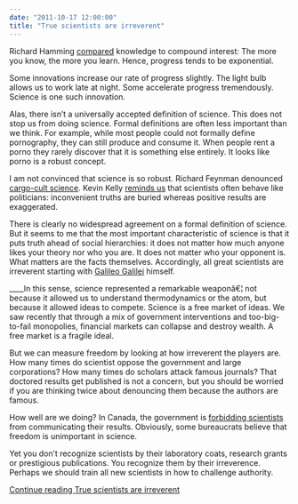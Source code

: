 ```yaml
---
date: "2011-10-17 12:00:00"
title: "True scientists are irreverent"
---
```




Richard Hamming <a href="http://www.cs.virginia.edu/%7Erobins/YouAndYourResearch.html" target="_blank">compared</a> knowledge to compound interest: The more you know, the more you learn. Hence, progress tends to be exponential.

Some innovations increase our rate of progress slightly. The light bulb allows us to work late at night. Some accelerate progress tremendously. Science is one such innovation.

Alas, there isn&rsquo;t a universally accepted definition of science. This does not stop us from doing science. Formal definitions are often less important than we think. For example, while most people could not formally define pornography, they can still produce and consume it. When people rent a porno they rarely discover that it is something else entirely. It looks like porno is a robust concept.

I am not convinced that science is so robust. Richard Feynman denounced <a href="https://en.wikipedia.org/wiki/Cargo_cult_science" target="_blank">cargo-cult science</a>. Kevin Kelly <a href="http://kk.org/thetechnium/" target="_blank">reminds us</a> that scientists often behave like politicians: inconvenient truths are buried whereas positive results are exaggerated.

There is clearly no widespread agreement on a formal definition of science. But it seems to me that the most important characteristic of science is that it puts truth ahead of social hierarchies: it does not matter how much anyone likes your theory nor who you are. It does not matter who your opponent is.  What matters are the facts themselves. Accordingly, all great scientists are irreverent starting with <a href="https://en.wikipedia.org/wiki/Galileo_Galilei" target="_blank">Galileo Galilei</a> himself.

____In this sense, science represented a remarkable weaponâ€¦ not because it allowed us to understand thermodynamics or the atom, but because it allowed ideas to compete. Science is a free market of ideas. We saw recently that through a mix of government interventions and too-big-to-fail monopolies, financial markets can collapse and destroy wealth. A free market is a fragile ideal.

But we can measure freedom by looking at how irreverent the players are. How many times do scientist oppose the government and large corporations? How many times do scholars attack famous journals? That doctored results get published is not a concern, but you should be worried if you are thinking twice about denouncing them because the authors are famous.

How well are we doing? In Canada, the government is <a href="http://350orbust.com/2011/07/27/is-the-kremlin-now-in-charge-harper-government-silencing-canadian-artists-and-scientists/" target="_blank">forbidding scientists</a> from communicating their results. Obviously, some bureaucrats believe that freedom is unimportant in science.

Yet you don&rsquo;t recognize scientists by their laboratory coats, research grants or prestigious publications. You recognize them by their irreverence. Perhaps we should train all new scientists in how to challenge authority.

 <a href="https://lemire.me/blog/2011/10/17/true-scientists-are-irreverent/#more-3441" class="more-link">Continue reading <span class="screen-reader-text">True scientists are irreverent</span></a>

